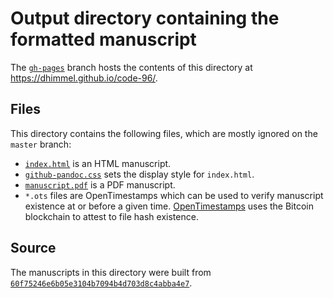# Output directory containing the formatted manuscript

The [`gh-pages`](https://github.com/dhimmel/code-96/tree/gh-pages) branch hosts the contents of this directory at https://dhimmel.github.io/code-96/.

## Files

This directory contains the following files, which are mostly ignored on the `master` branch:

+ [`index.html`](index.html) is an HTML manuscript.
+ [`github-pandoc.css`](github-pandoc.css) sets the display style for `index.html`.
+ [`manuscript.pdf`](manuscript.pdf) is a PDF manuscript.
+ `*.ots` files are OpenTimestamps which can be used to verify manuscript existence at or before a given time.
  [OpenTimestamps](opentimestamps.org) uses the Bitcoin blockchain to attest to file hash existence.

## Source

The manuscripts in this directory were built from
[`60f75246e6b05e3104b7094b4d703d8c4abba4e7`](https://github.com/dhimmel/code-96/commit/60f75246e6b05e3104b7094b4d703d8c4abba4e7).

